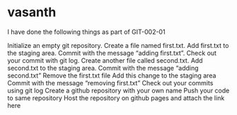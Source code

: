 # vasanth
I have done the following things as part of GIT-002-01

Initialize an empty git repository.
Create a file named first.txt.
Add first.txt to the staging area.
Commit with the message “adding first.txt”.
Check out your commit with git log.
Create another file called second.txt.
Add second.txt to the staging area.
Commit with the message “adding second.txt”
Remove the first.txt file
Add this change to the staging area
Commit with the message “removing first.txt”
Check out your commits using git log
Create a github repository with your own name
Push your code to same repository
Host the repository on github pages and attach the link here

